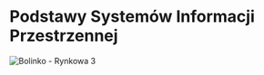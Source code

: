 # Podstawy Systemów Informacji Przestrzennej

![Bolinko - Rynkowa 3](https://user-images.githubusercontent.com/12998256/96035330-2cbbfa00-0e63-11eb-8610-cbe8c4574e71.png)
